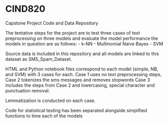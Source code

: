 # CIND820
Capstone Project Code and Data Repository

The tentative steps for the project are to test three cases of text preprocessing on three models and evaluate the model performance
the models in question are as follows:
    - k-NN
    - Multinomial Naive Bayes
    - SVM
    
Source data is included in this repository and all models are linked to this dataset as SMS_Spam_Dataset.

HTML and Python notebook files correspond to each model (simple, NB, and SVM) with 3 cases for each.
Case 1 uses no text preprocessing steps, Case 2 tokenizes the sms messages and removes stopwords
Case 3 includes the steps from Case 2 and lowercasing, special character and punctuation removal.

Lemmatization is conducted on each case.

Code for statistical testing has been separated alongside simplified functions to time each of the models
